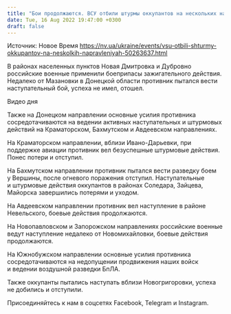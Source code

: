 ```yaml
---
title: "Бои продолжаются. ВСУ отбили штурмы оккупантов на нескольких направлениях — Генштаб"
date: Tue, 16 Aug 2022 19:47:00 +0300
draft: false
---
```

Источник: Новое Время https://nv.ua/ukraine/events/vsu-otbili-shturmy-okkupantov-na-neskolkih-napravleniyah-50263637.html


 В районах населенных пунктов Новая Дмитровка и Дубровно российские военные применили боеприпасы зажигательного действия. Недалеко от Мазановки в Донецкой области противник пытался вести наступательный бой, успеха не имел, отошел.

 Видео дня   

Также на Донецком направлении основные усилия противника сосредотачиваются на ведении активных наступательных и штурмовых действий на Краматорском, Бахмутском и Авдеевском направлениях.

На Краматорском направлении, вблизи Ивано-Дарьевки, при поддержке авиации противник вел безуспешные штурмовые действия. Понес потери и отступил.

На Бахмутском направлении противник пытался вести разведку боем у Вершины, после огневого поражения отступил. Наступательные и штурмовые действия оккупантов в районах Соледара, Зайцева, Майорска завершились потерями и уходом.

На Авдеевском направлении противник вел наступление в районе Невельского, боевые действия продолжаются.

На Новопавловском и Запорожском направлениях российские военные ведут наступление недалеко от Новомихайловки, боевые действия продолжаются.

На Южнобужском направлении основные усилия противника сосредотачиваются на недопущении продвижения наших войск и ведении воздушной разведки БпЛА.

Также оккупанты пытались наступать вблизи Новогригоровки, успеха не добились и отступили.

Присоединяйтесь к нам в соцсетях Facebook, Telegram и Instagram.

